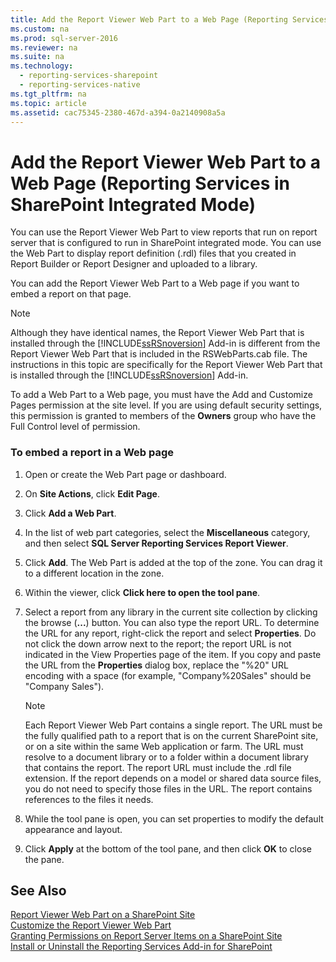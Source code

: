 ```yaml
---
title: Add the Report Viewer Web Part to a Web Page (Reporting Services in SharePoint Integrated Mode)
ms.custom: na
ms.prod: sql-server-2016
ms.reviewer: na
ms.suite: na
ms.technology: 
  - reporting-services-sharepoint
  - reporting-services-native
ms.tgt_pltfrm: na
ms.topic: article
ms.assetid: cac75345-2380-467d-a394-0a2140908a5a
---
```

# Add the Report Viewer Web Part to a Web Page (Reporting Services in SharePoint Integrated Mode)
  You can use the Report Viewer Web Part to view reports that run on report server that is configured to run in SharePoint integrated mode. You can use the Web Part to display report definition \(.rdl\) files that you created in Report Builder or Report Designer and uploaded to a library.  
  
 You can add the Report Viewer Web Part to a Web page if you want to embed a report on that page.  
  
> [!NOTE]  
>  Although they have identical names, the Report Viewer Web Part that is installed through the [!INCLUDE[ssRSnoversion](../../Token\Other/ssRSnoversion_md.md)] Add\-in is different from the Report Viewer Web Part that is included in the RSWebParts.cab file. The instructions in this topic are specifically for the Report Viewer Web Part that is installed through the [!INCLUDE[ssRSnoversion](../../Token\Other/ssRSnoversion_md.md)] Add\-in.  
  
 To add a Web Part to a Web page, you must have the Add and Customize Pages permission at the site level. If you are using default security settings, this permission is granted to members of the **Owners** group who have the Full Control level of permission.  
  
### To embed a report in a Web page  
  
1.  Open or create the Web Part page or dashboard.  
  
2.  On **Site Actions**, click **Edit Page**.  
  
3.  Click **Add a Web Part**.  
  
4.  In the list of web part categories, select the **Miscellaneous** category, and then select **SQL Server Reporting Services Report Viewer**.  
  
5.  Click **Add**. The Web Part is added at the top of the zone. You can drag it to a different location in the zone.  
  
6.  Within the viewer, click **Click here to open the tool pane**.  
  
7.  Select a report from any library in the current site collection by clicking the browse \(**...**\) button. You can also type the report URL. To determine the URL for any report, right\-click the report and select **Properties**. Do not click the down arrow next to the report; the report URL is not indicated in the View Properties page of the item. If you copy and paste the URL from the **Properties** dialog box, replace the "%20" URL encoding with a space \(for example, "Company%20Sales" should be "Company Sales"\).  
  
    > [!NOTE]  
    >  Each Report Viewer Web Part contains a single report. The URL must be the fully qualified path to a report that is on the current SharePoint site, or on a site within the same Web application or farm. The URL must resolve to a document library or to a folder within a document library that contains the report. The report URL must include the .rdl file extension. If the report depends on a model or shared data source files, you do not need to specify those files in the URL. The report contains references to the files it needs.  
  
8.  While the tool pane is open, you can set properties to modify the default appearance and layout.  
  
9. Click **Apply** at the bottom of the tool pane, and then click **OK** to close the pane.  
  
## See Also  
 [Report Viewer Web Part on a SharePoint Site](../../Topics\TopicNameContainA/Report-Viewer-Web-Part-on-a-SharePoint-Site.md)   
 [Customize the Report Viewer Web Part](../../Topics\TopicNameNotContainA/Customize-the-Report-Viewer-Web-Part.md)   
 [Granting Permissions on Report Server Items on a SharePoint Site](../../Topics\TopicNameContainA/Granting-Permissions-on-Report-Server-Items-on-a-SharePoint-Site.md)   
 [Install or Uninstall the Reporting Services Add-in for SharePoint](../../Topics\TopicNameNotContainA/Install-or-Uninstall-the-Reporting-Services-Add-in-for-SharePoint.md)  
  
  